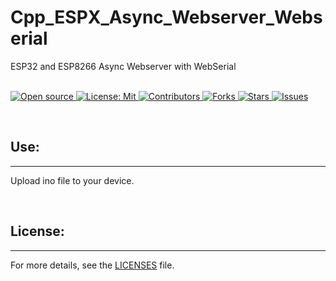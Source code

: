 # Cpp_ESPX_Async_Webserver_Webserial
 ESP32 and ESP8266 Async Webserver with WebSerial

&nbsp;<br>
[
    ![Open source](
        https://img.shields.io/badge/Open%20Source-Yes-green?style=plastic
    )
    ](
        https://github.com/dannyvanlierop/Cpp_ESPX_Async_Webserver_Webserial
    )
[
    ![License: Mit](
        https://img.shields.io/badge/license-MIT-green.svg?style=plastic)
    ](
        https://en.wikipedia.org/wiki/MIT_License
    )
[
    ![Contributors](
        https://img.shields.io/github/contributors/dannyvanlierop/Cpp_ESPX_Async_Webserver_Webserial?style=plastic)
    ](
        https://github.com/dannyvanlierop/Cpp_ESPX_Async_Webserver_Webserial/graphs/contributors
    )
[
    ![Forks](
        https://img.shields.io/github/forks/dannyvanlierop/Cpp_ESPX_Async_Webserver_Webserial?style=plastic)
    ](
        https://github.com/dannyvanlierop/Cpp_ESPX_Async_Webserver_Webserial/network/members
	)
[
    ![Stars](
        https://img.shields.io/github/stars/dannyvanlierop/Cpp_ESPX_Async_Webserver_Webserial?style=plastic)
  ](
        https://github.com/dannyvanlierop/Cpp_ESPX_Async_Webserver_Webserial/stargazers
	)
[
    ![Issues](
        https://img.shields.io/github/issues/dannyvanlierop/Cpp_ESPX_Async_Webserver_Webserial?style=plastic)
  ](
        https://github.com/dannyvanlierop/Cpp_ESPX_Async_Webserver_Webserial/issues
	)

&nbsp;<br>
## Use:
<hr>

Upload ino file to your device.

&nbsp;<br>
## License:
<hr>

For more details,
see the [LICENSES](https://github.com/dannyvanlierop/Cpp_ESPX_Async_Webserver_Webserial/blob/master/LICENSE) file.

<br>&nbsp;